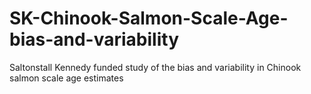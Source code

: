 # SK-Chinook-Salmon-Scale-Age-bias-and-variability
Saltonstall Kennedy funded study of the bias and variability in Chinook salmon scale age estimates
